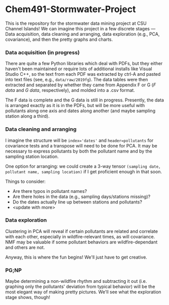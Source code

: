 # Chem491-Stormwater-Project
This is the repository for the stormwater data mining project at CSU Channel Islands! We can imagine this project in a few discrete stages &mdash; Data acquisition, data cleaning and arranging, data exploration (e.g., PCA, covariance), and then the pretty graphs and charts.

### Data acquisition (in progress)
There are quite a few Python libraries which deal with PDFs, but they either haven't been maintained or require lots of additional installs like Visual Studio C++, so the text from each PDF was extracted by ctrl-A and pasted into text files (see, e.g., ```data/raw/2019fg```). The data tables were then extracted and separated by whether they came from Appendix F or G (*F data* and *G data*, respectively), and molded into a .csv format.

The F data is complete and the G data is still in progress. Presently, the data is arranged exactly as it is in the PDFs, but will be more useful with pollutants along one axis and dates along another (and maybe sampling station along a third).

### Data cleaning and arranging
I imagine the structure will be ```index='dates'``` and ```header=pollutants``` for covariance tests and a transpose will need to be done for PCA. It may be necessary to express pollutants by both the pollutant name and by the sampling station location.

One option for arranging: we could create a 3-way tensor ```(sampling date, pollutant name, sampling location)``` if I get proficient enough in that soon.

Things to consider:
- Are there typos in pollutant names?
- Are there holes in the data (e.g., sampling days/stations missing)?
- Do the dates actually line up between stations and pollutants?
- \<update with more\>

### Data exploration
Clustering in PCA will reveal if certain pollutants are related and correlate with each other, especially in wildfire-relevant times, as will covariance. NMF may be valuable if some pollutant behaviors are wildfire-dependant and others are not.

Anyway, this is where the fun begins! We'll just have to get creative.

### PG;NP
Maybe determining a non-wildfire rhythm and subtracting it out (i.e. graphing only the pollutants' deviation from typical behavior) will be the most elegant way of making pretty pictures. We'll see what the exploration stage shows, though!
